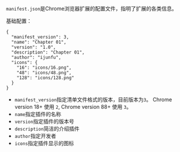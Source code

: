 
`manifest.json`是Chrome浏览器扩展的配置文件，指明了扩展的各类信息。

基础配置：
```json5
{
  "manifest_version": 3,
  "name": "Chapter 01",
  "version": "1.0",
  "description": "Chapter 01",
  "author": "ijunfu",
  "icons": {
    "16": "icons/16.png",
    "48": "icons/48.png",
    "128": "icons/128.png"
  }
}
```

+ `manifest_version`指定清单文件格式的版本，目前版本为`3`。 Chrome version 18+ 使用 `2`, Chrome version 88+ 使用 `3`。
+ `name`指定插件的名称
+ `version`指定插件的版本号
+ `description`简洁的介绍插件
+ `author`指定开发者
+ `icons`指定插件显示的图标